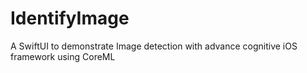 # IdentifyImage
A SwiftUI to demonstrate Image detection with advance cognitive iOS framework using CoreML 
